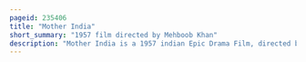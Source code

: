 ```yaml
---
pageid: 235406
title: "Mother India"
short_summary: "1957 film directed by Mehboob Khan"
description: "Mother India is a 1957 indian Epic Drama Film, directed by Mehboob Khan and starring Nargis, Sunil Dutt, Rajendra Kumar and Raaj Kumar. A Remake of Khan's earlier Film Aurat, it is the Story of a poverty-stricken Village Woman named Radha, who in the Absence of her Husband, Struggles to raise her Sons and Survive against a cunning Money-Lender Amidst many Troubles."
---
```

